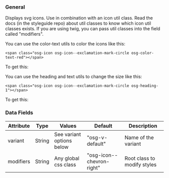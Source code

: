 ### General

Displays svg icons. Use in combination with an icon util class. Read the docs (in the styleguide repo) about util classes to know which icon util classes exists. If you are using twig, you can pass util classes into the field called "modifiers".

You can use the color-text utils to color the icons like this:

`<span class="osg-icon osg-icon--exclamation-mark-circle osg-color-text-red"></span>`

To get this:
<span class="osg-icon osg-icon--exclamation-mark-circle osg-color-text-red"></span>

You can use the heading and text utils to change the size like this:

`<span class="osg-icon osg-icon--exclamation-mark-circle osg-heading-1"></span>`

To get this:
<span class="osg-icon osg-icon--exclamation-mark-circle osg-heading-1"></span>
### Data Fields

| Attribute | Type   | Values                    | Default                   | Description                 |
| --------- | ------ | ------------------------- | ------------------------- | --------------------------- |
| variant   | String | See variant options below | "osg-v-default"           | Name of the variant         |
| modifiers | String | Any global css class      | "osg-icon--chevron-right" | Root class to modify styles |
